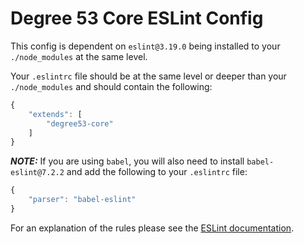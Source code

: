 # Degree 53 Core ESLint Config

This config is dependent on `eslint@3.19.0` being installed to your `./node_modules` at the same level.

Your `.eslintrc` file should be at the same level or deeper than your `./node_modules` and should contain the following:

``` javascript
{
	"extends": [
		"degree53-core"
	]
}
```

***NOTE:*** If you are using `babel`, you will also need to install `babel-eslint@7.2.2` and add the following to your `.eslintrc` file:

``` javascript
{
	"parser": "babel-eslint"
}
```

For an explanation of the rules please see the [ESLint documentation](http://eslint.org/docs/rules/).
